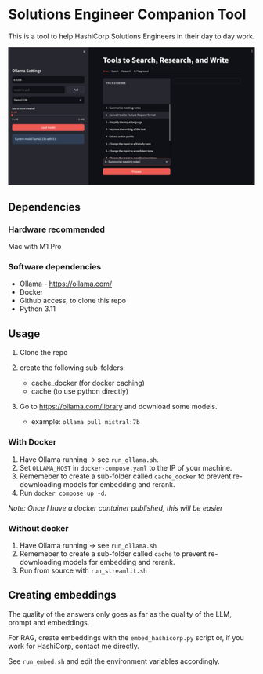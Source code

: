 # Solutions Engineer Companion Tool

This is a tool to help HashiCorp Solutions Engineers in their day to day work.

![SE Tool Screenshot](assets/Screenshot_se_tools.png)

## Dependencies

### Hardware recommended
Mac with M1 Pro

### Software dependencies
 - Ollama - https://ollama.com/
 - Docker
 - Github access, to clone this repo
 - Python 3.11

## Usage

1. Clone the repo
2. create the following sub-folders:
    * cache_docker (for docker caching)
    * cache (to use python directly)

3. Go to https://ollama.com/library and download some models.
    * example: `ollama pull mistral:7b`

### With Docker

1. Have Ollama running -> see `run_ollama.sh`.
2. Set `OLLAMA_HOST` in `docker-compose.yaml` to the IP of your machine.
3. Rememeber to create a sub-folder called `cache_docker` to prevent re-downloading models for embedding and rerank.
4. Run `docker compose up -d`.

*Note: Once I have a docker container published, this will be easier*

### Without docker

1. Have Ollama running -> see `run_ollama.sh`
2. Rememeber to create a sub-folder called `cache` to prevent re-downloading models for embedding and rerank.
3. Run from source with `run_streamlit.sh`

## Creating embeddings

The quality of the answers only goes as far as the quality of the LLM, prompt and embeddings.

For RAG, create embeddings with the `embed_hashicorp.py` script or, if you work for HashiCorp, contact me directly.

See `run_embed.sh` and edit the environment variables accordingly.
